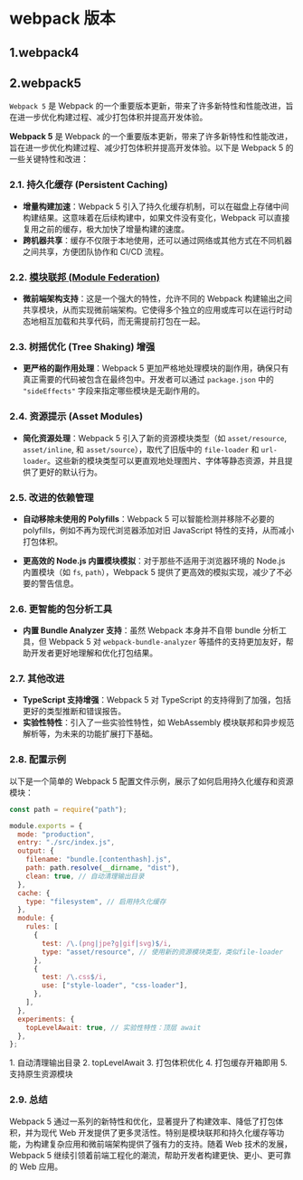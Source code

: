 # webpack 版本

## 1.webpack4

## 2.webpack5

`Webpack 5` 是 Webpack 的一个重要版本更新，带来了许多新特性和性能改进，旨在进一步优化构建过程、减少打包体积并提高开发体验。

**Webpack 5** 是 Webpack 的一个重要版本更新，带来了许多新特性和性能改进，旨在进一步优化构建过程、减少打包体积并提高开发体验。以下是 Webpack 5 的一些关键特性和改进：

### 2.1. **持久化缓存 (Persistent Caching)**

- **增量构建加速**：Webpack 5 引入了持久化缓存机制，可以在磁盘上存储中间构建结果。这意味着在后续构建中，如果文件没有变化，Webpack 可以直接复用之前的缓存，极大加快了增量构建的速度。
- **跨机器共享**：缓存不仅限于本地使用，还可以通过网络或其他方式在不同机器之间共享，方便团队协作和 CI/CD 流程。

### 2.2. [**模块联邦 (Module Federation)**](/views/前端架构/前端工程化体系/模块化/模块联邦)

- **微前端架构支持**：这是一个强大的特性，允许不同的 Webpack 构建输出之间共享模块，从而实现微前端架构。它使得多个独立的应用或库可以在运行时动态地相互加载和共享代码，而无需提前打包在一起。

### 2.3. **树摇优化 (Tree Shaking) 增强**

- **更严格的副作用处理**：Webpack 5 更加严格地处理模块的副作用，确保只有真正需要的代码被包含在最终包中。开发者可以通过 `package.json` 中的 `"sideEffects"` 字段来指定哪些模块是无副作用的。

### 2.4. **资源提示 (Asset Modules)**

- **简化资源处理**：Webpack 5 引入了新的资源模块类型（如 `asset/resource`, `asset/inline`, 和 `asset/source`），取代了旧版中的 `file-loader` 和 `url-loader`。这些新的模块类型可以更直观地处理图片、字体等静态资源，并且提供了更好的默认行为。

### 2.5. **改进的依赖管理**

- **自动移除未使用的 Polyfills**：Webpack 5 可以智能检测并移除不必要的 polyfills，例如不再为现代浏览器添加对旧 JavaScript 特性的支持，从而减小打包体积。

- **更高效的 Node.js 内置模块模拟**：对于那些不适用于浏览器环境的 Node.js 内置模块（如 `fs`, `path`），Webpack 5 提供了更高效的模拟实现，减少了不必要的警告信息。

### 2.6. **更智能的包分析工具**

- **内置 Bundle Analyzer 支持**：虽然 Webpack 本身并不自带 bundle 分析工具，但 Webpack 5 对 `webpack-bundle-analyzer` 等插件的支持更加友好，帮助开发者更好地理解和优化打包结果。

### 2.7. **其他改进**

- **TypeScript 支持增强**：Webpack 5 对 TypeScript 的支持得到了加强，包括更好的类型推断和错误报告。
- **实验性特性**：引入了一些实验性特性，如 WebAssembly 模块联邦和异步规范解析等，为未来的功能扩展打下基础。

### 2.8. 配置示例

以下是一个简单的 Webpack 5 配置文件示例，展示了如何启用持久化缓存和资源模块：

```javascript
const path = require("path");

module.exports = {
  mode: "production",
  entry: "./src/index.js",
  output: {
    filename: "bundle.[contenthash].js",
    path: path.resolve(__dirname, "dist"),
    clean: true, // 自动清理输出目录
  },
  cache: {
    type: "filesystem", // 启用持久化缓存
  },
  module: {
    rules: [
      {
        test: /\.(png|jpe?g|gif|svg)$/i,
        type: "asset/resource", // 使用新的资源模块类型，类似file-loader
      },
      {
        test: /\.css$/i,
        use: ["style-loader", "css-loader"],
      },
    ],
  },
  experiments: {
    topLevelAwait: true, // 实验性特性：顶层 await
  },
};
```

<bws>1. 自动清理输出目录</bws>
<bws>2. topLevelAwait</bws>
<bws>3. 打包体积优化</bws>
<bws>4. 打包缓存开箱即用</bws>
<bws>5. 支持原生资源模块</bws>

### 2.9. 总结

Webpack 5 通过一系列的新特性和优化，显著提升了构建效率、降低了打包体积，并为现代 Web 开发提供了更多灵活性。特别是模块联邦和持久化缓存等功能，为构建复杂应用和微前端架构提供了强有力的支持。随着 Web 技术的发展，Webpack 5 继续引领着前端工程化的潮流，帮助开发者构建更快、更小、更可靠的 Web 应用。
